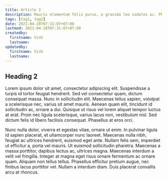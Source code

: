 ```yaml
---
title: Article 2
description: Mauris elementum felis purus, a gravida leo sodales ac. Phasellus et tempus purus. Cras nibh tellus, convallis at mollis a, egestas ac sem. Donec erat mauris, tempor id accumsan id, facilisis non sapien.
tags: [tag1, tag2]
date: 2021-04-28T07:31:07+07:00
lastmod: 2021-04-28T07:31:07+07:00
createdby:
  firstname: Vinh
  lastname:
updatedby:
  firstname: Vinh
  lastname:
---
```


## Heading 2

Lorem ipsum dolor sit amet, consectetur adipiscing elit. Suspendisse a turpis id tortor feugiat hendrerit. Sed vel consectetur quam, dictum consequat massa. Nunc in sollicitudin elit. Maecenas tellus sapien, volutpat a scelerisque nec, varius sit amet mauris. Aenean quam elit, tincidunt id sollicitudin ac, ornare a dui. Quisque ut risus vel lorem aliquet tempor luctus at erat. Proin nec ligula scelerisque, varius lacus non, vestibulum nisl. Sed dictum felis id libero facilisis consequat. Phasellus at eros orci.

Nunc nulla dolor, viverra et egestas vitae, ornare ut enim. In pulvinar ligula id sapien placerat, et ullamcorper nunc laoreet. Maecenas nulla nibh, feugiat ac ultrices hendrerit, euismod eget ante. Nullam felis sem, imperdiet ut efficitur a, porta vel mauris. Ut euismod sollicitudin pharetra. Maecenas a massa porttitor, dapibus lectus ac, ultrices magna. Maecenas interdum a velit vel fringilla. Integer at magna eget risus ornare fermentum ac ornare quam. Aliquam non tellus tellus. Phasellus efficitur pretium augue, nec finibus lacus porttitor vel. Nullam a interdum diam. Duis placerat convallis arcu at rhoncus.
